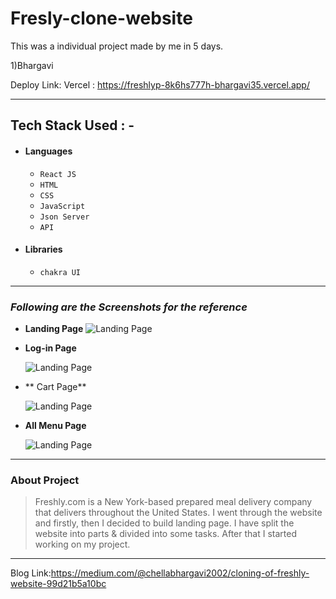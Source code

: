 # Fresly-clone-website

This was a individual project made by me in 5 days.

1)Bhargavi

Deploy Link:
Vercel : https://freshlyp-8k6hs777h-bhargavi35.vercel.app/

---

## Tech Stack Used : -

- #### Languages
  - `React JS`
  - `HTML`
  - `CSS`
  - `JavaScript `
  - `Json Server`
  - `API`
  

- #### Libraries
  - `chakra UI`
  
---


### _Following are the Screenshots for the reference_

- **Landing Page**
  ![Landing Page](https://miro.medium.com/max/786/1*z8sJI3ZDPtRcY9djRxqXQw.jpeg)

- **Log-in Page**

  ![Landing Page](https://miro.medium.com/max/786/1*rY_Pga_LCpym-Y8KoB70IA.jpeg)

- ** Cart Page**

  ![Landing Page](https://miro.medium.com/max/786/1*xR43PMhC3Wb761WGa--VCQ.jpeg)


- **All Menu Page**

  ![Landing Page](https://miro.medium.com/max/786/1*XUFKlID5j4ucEvmYSKEKFw.jpeg)

---

### About Project

> Freshly.com is a New York-based prepared meal delivery company that delivers throughout the United States. I went through the website and firstly, then I decided to build landing page. I have split the website into parts & divided into some tasks. After that I started working on my project.

---

Blog Link:https://medium.com/@chellabhargavi2002/cloning-of-freshly-website-99d21b5a10bc
